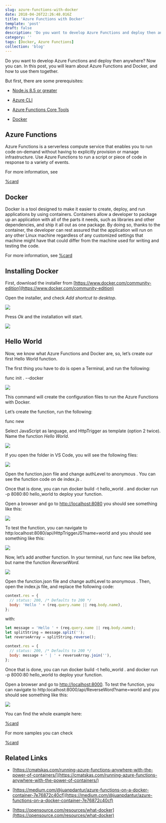 ```yaml
---
slug: azure-functions-with-docker
date: 2018-04-26T22:26:48.016Z
title: 'Azure Functions with Docker'
template: 'post'
draft: false
description: 'Do you want to develop Azure Functions and deploy then anywhere? Now you can. In this post, you will learn about Azure Functions and Docker, and how to use them together. Azure Functions is a…'
category: ''
tags: [Docker, Azure Functions]
collection: 'blog'
---
```


Do you want to develop Azure Functions and deploy then anywhere? Now you can. In this post, you will learn about Azure Functions and Docker, and how to use them together.

But first, there are some prerequisites:

- [Node.js 8.5 or greater](https://nodejs.org/en/)

- [Azure CLI](https://docs.microsoft.com/en-us/cli/azure/install-azure-cli?view=azure-cli-latest)

- [Azure Functions Core Tools](https://docs.microsoft.com/en-us/azure/azure-functions/functions-run-local)

- [Docker](https://www.docker.com)

## Azure Functions

Azure Functions is a serverless compute service that enables you to run code on-demand without having to explicitly provision or manage infrastructure. Use Azure Functions to run a script or piece of code in response to a variety of events.

For more information, see

[%card](https://azure.microsoft.com/en-us/services/functions/)

## Docker

Docker is a tool designed to make it easier to create, deploy, and run applications by using containers. Containers allow a developer to package up an application with all of the parts it needs, such as libraries and other dependencies, and ship it all out as one package. By doing so, thanks to the container, the developer can rest assured that the application will run on any other Linux machine regardless of any customized settings that machine might have that could differ from the machine used for writing and testing the code.

For more information, see
[%card](https://www.docker.com/what-docker)

## Installing Docker

First, download the installer from [https://www.docker.com/community-edition](https://www.docker.com/community-edition)

Open the installer, and check _Add shortcut to desktop_.

![](posts/azure-functions-with-docker/0.png)

Press _Ok_ and the installation will start.

![](posts/azure-functions-with-docker/1.png)

## Hello World

Now, we know what Azure Functions and Docker are, so, let’s create our first Hello World function.

The first thing you have to do is open a Terminal, and run the following:

func init . --docker

![](posts/azure-functions-with-docker/2.png)

This command will create the configuration files to run the Azure Functions with Docker.

Let’s create the function, run the following:

func new

Select JavaScript as language, and HttpTrigger as template (option 2 twice). Name the function _Hello World_.

![](posts/azure-functions-with-docker/3.png)

If you open the folder in VS Code, you will see the following files:

![](posts/azure-functions-with-docker/4.png)

Open the function.json file and change authLevel to anonymous . You can see the function code on de index.js .

Once that is done, you can run docker build -t hello_world . and docker run -p 8080:80 hello_world to deploy your function.

Open a browser and go to [http://localhost:8080](http://localhost:8080) you should see something like this:

![](posts/azure-functions-with-docker/5.png)

To test the function, you can navigate to http:localhost:8080/api/HttpTriggerJS?name=world and you should see something like this:

![](posts/azure-functions-with-docker/6.png)

Now, let’s add another function. In your terminal, run func new like before, but name the function _ReverseWord._

![](posts/azure-functions-with-docker/7.png)

Open the function.json file and change authLevel to anonymous . Then, open the index.js file, and replace the following code:

```js
context.res = {
  // status: 200, /* Defaults to 200 */
  body: 'Hello ' + (req.query.name || req.body.name),
};
```

with:

```js
let message = 'Hello ' + (req.query.name || req.body.name);
let splitString = message.split('');
let reverseArray = splitString.reverse();

context.res = {
  // status: 200, /* Defaults to 200 */
  body: message + ' | ' + reverseArray.join(''),
};
```

Once that is done, you can run docker build -t hello_world . and docker run -p 8000:80 hello_world to deploy your function.

Open a browser and go to [http://localhost:8000](http://localhost:8080). To test the function, you can navigate to http:localhost:8000/api/ReverseWord?name=world and you should see something like this:

![](posts/azure-functions-with-docker/8.png)

You can find the whole example here:

[%card](https://github.com/teban3010/AzureFunctionsDockerDemo)

For more samples you can check

[%card](https://github.com/Azure/Azure-Functions/wiki/Samples-and-content)

## Related Links

- [https://cmatskas.com/running-azure-functions-anywhere-with-the-power-of-containers/](https://cmatskas.com/running-azure-functions-anywhere-with-the-power-of-containers/)

- [https://medium.com/@juanpdantur/azure-functions-on-a-docker-container-7e76872c40cf](https://medium.com/@juanpdantur/azure-functions-on-a-docker-container-7e76872c40cf)

- [https://opensource.com/resources/what-docker](https://opensource.com/resources/what-docker)
